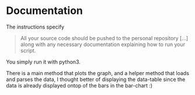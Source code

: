 # Documentation
The instructions specify 
>All your source code should be pushed to the personal repository [...] along with any necessary documentation explaining how to run your script.

You simply run it with python3. 

There is a main method that plots the graph, and a helper method that loads and parses the data, I thought better of displaying the data-table since the data is already displayed ontop of the bars in the bar-chart :)

